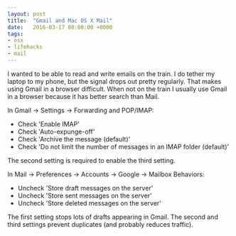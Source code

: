```yaml
---
layout: post
title:  "Gmail and Mac OS X Mail"
date:   2016-03-17 08:00:00 +0000
tags:
- osx
- lifehacks
- mail
---
```


I wanted to be able to read and write emails on the train. I do tether my laptop to my phone, but the signal drops out pretty regularly. That makes using Gmail in a browser difficult. When not on the train I usually use Gmail in a browser because it has better search than Mail.

In Gmail -> Settings -> Forwarding and POP/IMAP:

- Check 'Enable IMAP'
- Check 'Auto-expunge-off'
- Check 'Archive the message (default)'
- Check 'Do not limit the number of messages in an IMAP folder (default)'

The second setting is required to enable the third setting.

In Mail -> Preferences -> Accounts -> Google -> Mailbox Behaviors:

- Uncheck 'Store draft messages on the server'
- Uncheck 'Store sent messages on the server'
- Uncheck 'Store deleted messages on the server'

The first setting stops lots of drafts appearing in Gmail. The second and third settings prevent duplicates (and probably reduces traffic).
